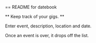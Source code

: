 == README for datebook

** Keep track of your gigs. **

Enter event, description, location and date.

Once an event is over, it drops off the list.
